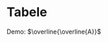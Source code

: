 <script setup lang="ts">
import TableBuilder from './components/TableBuilder.vue'
</script>

# Tabele

Demo: $\overline{\overline{A}}$

<TableBuilder />
